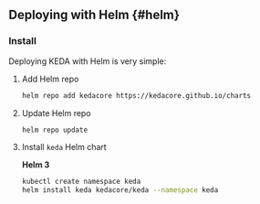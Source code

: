 
## Deploying with Helm {#helm}

### Install

Deploying KEDA with Helm is very simple:

1. Add Helm repo

    ```sh
    helm repo add kedacore https://kedacore.github.io/charts
    ```

2. Update Helm repo

    ```sh
    helm repo update
    ```

3. Install `keda` Helm chart

    **Helm 3**

    ```sh
    kubectl create namespace keda
    helm install keda kedacore/keda --namespace keda
    ```
